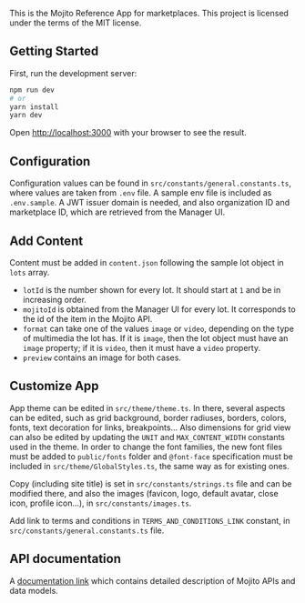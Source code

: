 This is the Mojito Reference App for marketplaces.
This project is licensed under the terms of the MIT license.

## Getting Started

First, run the development server:

```bash
npm run dev
# or
yarn install
yarn dev
```

Open [http://localhost:3000](http://localhost:3000) with your browser to see the result.

## Configuration

Configuration values can be found in `src/constants/general.constants.ts`, where values are taken from `.env` file. A sample env file is included as `.env.sample`. A JWT issuer domain is needed, and also organization ID and marketplace ID, which are retrieved from the Manager UI.

## Add Content

Content must be added in `content.json` following the sample lot object in `lots` array.
* `lotId` is the number shown for every lot. It should start at `1` and be in increasing order.
* `mojitoId` is obtained from the Manager UI for every lot. It corresponds to the id of the item in the Mojito API.
* `format` can take one of the values `image` or `video`, depending on the type of multimedia the lot has. If it is `image`, then the lot object must have an `image` property; if it is `video`, then it must have a `video` property.
* `preview` contains an image for both cases. 

## Customize App

App theme can be edited in `src/theme/theme.ts`. In there, several aspects can be edited, such as grid background, border radiuses, borders, colors, fonts, text decoration for links, breakpoints... Also dimensions for grid view can also be edited by updating the `UNIT` and `MAX_CONTENT_WIDTH` constants used in the theme. In order to change the font families, the new font files must be added to `public/fonts` folder and `@font-face` specification must be included in `src/theme/GlobalStyles.ts`, the same way as for existing ones.

Copy (including site title) is set in `src/constants/strings.ts` file and can be modified there, and also the images (favicon, logo, default avatar, close icon, profile icon...), in `src/constants/images.ts`. 

Add link to terms and conditions in `TERMS_AND_CONDITIONS_LINK` constant, in `src/constants/general.constants.ts` file.

## API documentation

A [documentation link](https://developers.mojito.xyz) which contains detailed description of Mojito APIs and data models.

